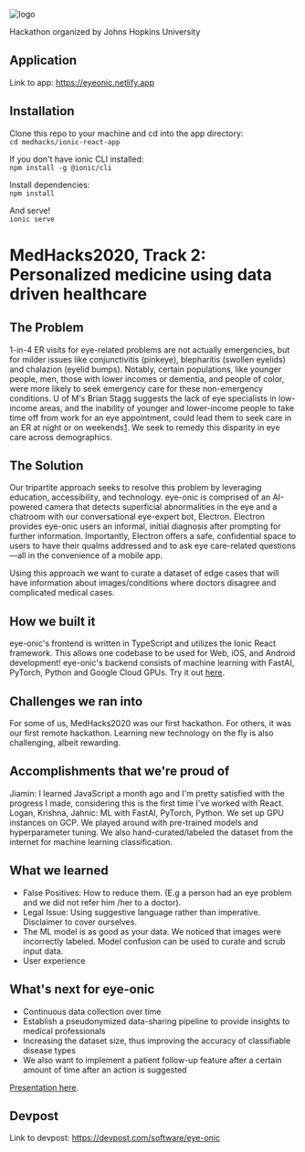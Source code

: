 ![logo](https://medhacks.org/assets/img/logo_dark.png)

Hackathon organized by Johns Hopkins University

## Application
Link to app: https://eyeonic.netlify.app

## Installation

Clone this repo to your machine and cd into the app directory:<br>
`cd medhacks/ionic-react-app`

If you don't have ionic CLI installed:<br>
`npm install -g @ionic/cli`

Install dependencies:<br>
`npm install`

And serve!<br>
`ionic serve`

# MedHacks2020, Track 2: Personalized medicine using data driven healthcare 
## The Problem
1-in-4 ER visits for eye-related problems are not actually emergencies, but for milder issues like conjunctivitis (pinkeye), blepharitis (swollen eyelids) and chalazion (eyelid bumps). Notably, certain populations, like younger people, men, those with lower incomes or dementia, and people of color, were more likely to seek emergency care for these non-emergency conditions. U of M's Brian Stagg suggests the lack of eye specialists in low-income areas, and the inability of younger and lower-income people to take time off from work for an eye appointment, could lead them to seek care in an ER at night or on weekends[1]. We seek to remedy this disparity in eye care across demographics.

[1]: https://www.sciencedaily.com/releases/2017/02/170214163629.htm

## The Solution
Our tripartite approach seeks to resolve this problem by leveraging education, accessibility, and technology. 
eye-onic is comprised of an AI-powered camera that detects superficial abnormalities in the eye and a chatroom with our conversational eye-expert bot, Electron. Electron provides eye-onic users an informal, initial diagnosis after prompting for further information. Importantly, Electron offers a safe, confidential space to users to have their qualms addressed and to ask eye care-related questions—all in the convenience of a mobile app. 

Using this approach we want to curate a dataset of edge cases that will have information about images/conditions where doctors disagree and complicated medical cases.

## How we built it
eye-onic's frontend is written in TypeScript and utilizes the Ionic React framework. This allows one codebase to be used for Web, iOS, and Android development! eye-onic's backend consists of machine learning with FastAI, PyTorch, Python and Google Cloud GPUs.
Try it out [here](https://github.com/MedHacks2020/MedHacks/blob/master/ionic-react-app/app-debug.apk).

## Challenges we ran into
For some of us, MedHacks2020 was our first hackathon. For others, it was our first remote hackathon. Learning new technology on the fly is also challenging, albeit rewarding.

## Accomplishments that we're proud of
Jiamin: I learned JavaScript a month ago and I'm pretty satisfied with the progress I made, considering this is the first time I've worked with React. 
Logan, Krishna, Jahnic: ML with FastAI, PyTorch, Python. We set up GPU instances on GCP. We played around with pre-trained models and hyperparameter tuning. We also hand-curated/labeled the dataset from the internet for machine learning classification. 

## What we learned
- False Positives: How to reduce them. (E.g a person had an eye problem and we did not refer him /her to a doctor).
- Legal Issue: Using suggestive language rather than imperative. Disclaimer to cover ourselves.
- The ML model is as good as your data. We noticed that images were incorrectly labeled. Model confusion can be used to curate and scrub input data.
- User experience

## What's next for eye-onic
- Continuous data collection over time
- Establish a pseudonymized data-sharing pipeline to provide insights to medical professionals
- Increasing the dataset size, thus improving the accuracy of classifiable disease types
- We also want to implement a patient follow-up feature after a certain amount of time after an action is suggested

[Presentation here](https://github.com/MedHacks2020/MedHacks/blob/master/MedHacks.pptx).

## Devpost

Link to devpost: https://devpost.com/software/eye-onic

